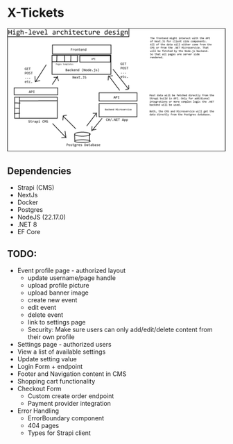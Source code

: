 ﻿# X-Tickets

![High-Level Architecture Design](/architecture-design.jpg)

## Dependencies
- Strapi (CMS)
- NextJs
- Docker
- Postgres
- NodeJS (22.17.0)
- .NET 8
- EF Core 

## TODO: 
- Event profile page - authorized layout
    - update username/page handle
    - upload profile picture 
    - upload banner image
    - create new event
    - edit event 
    - delete event
    - link to settings page
    - Security: Make sure users can only add/edit/delete content from their own profile
- Settings page - authorized users
 - View a list of available settings
 - Update setting value
- Login Form + endpoint
- Footer and Navigation content in CMS
- Shopping cart functionality
- Checkout Form
    - Custom create order endpoint
    - Payment provider integration
- Error Handling
    - ErrorBoundary component
    - 404 pages
    - Types for Strapi client
